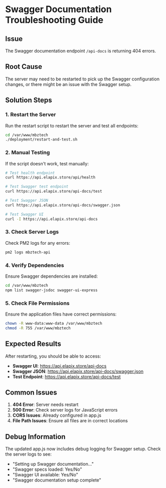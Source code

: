 # Swagger Documentation Troubleshooting Guide

## Issue
The Swagger documentation endpoint `/api-docs` is returning 404 errors.

## Root Cause
The server may need to be restarted to pick up the Swagger configuration changes, or there might be an issue with the Swagger setup.

## Solution Steps

### 1. Restart the Server
Run the restart script to restart the server and test all endpoints:

```bash
cd /var/www/mbztech
./deployment/restart-and-test.sh
```

### 2. Manual Testing
If the script doesn't work, test manually:

```bash
# Test health endpoint
curl https://api.elapix.store/api/health

# Test Swagger test endpoint
curl https://api.elapix.store/api-docs/test

# Test Swagger JSON
curl https://api.elapix.store/api-docs/swagger.json

# Test Swagger UI
curl -I https://api.elapix.store/api-docs
```

### 3. Check Server Logs
Check PM2 logs for any errors:

```bash
pm2 logs mbztech-api
```

### 4. Verify Dependencies
Ensure Swagger dependencies are installed:

```bash
cd /var/www/mbztech
npm list swagger-jsdoc swagger-ui-express
```

### 5. Check File Permissions
Ensure the application files have correct permissions:

```bash
chown -R www-data:www-data /var/www/mbztech
chmod -R 755 /var/www/mbztech
```

## Expected Results

After restarting, you should be able to access:
- **Swagger UI**: https://api.elapix.store/api-docs
- **Swagger JSON**: https://api.elapix.store/api-docs/swagger.json
- **Test Endpoint**: https://api.elapix.store/api-docs/test

## Common Issues

1. **404 Error**: Server needs restart
2. **500 Error**: Check server logs for JavaScript errors
3. **CORS Issues**: Already configured in app.js
4. **File Path Issues**: Ensure all files are in correct locations

## Debug Information

The updated app.js now includes debug logging for Swagger setup. Check the server logs to see:
- "Setting up Swagger documentation..."
- "Swagger specs loaded: Yes/No"
- "Swagger UI available: Yes/No"
- "Swagger documentation setup complete"
